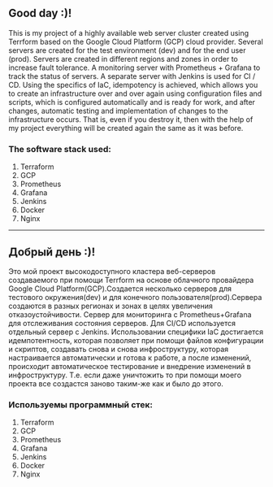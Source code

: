 
## Good day :)!

This is my project of a highly available web server cluster created using Terrform based on the Google Cloud Platform (GCP) cloud provider. Several servers are created for the test environment (dev) and for the end user (prod). Servers are created in different regions and zones in order to increase fault tolerance. A monitoring server with Prometheus + Grafana to track the status of servers. A separate server with Jenkins is used for CI / CD. Using the specifics of IaC, idempotency is achieved, which allows you to create an infrastructure over and over again using configuration files and scripts, which is configured automatically and is ready for work, and after changes, automatic testing and implementation of changes to the infrastructure occurs. That is, even if you destroy it, then with the help of my project everything will be created again the same as it was before.
### The software stack used:
1. Terraform
2. GCP
3. Prometheus
4. Grafana
5. Jenkins
6. Docker
7. Nginx


---

## Добрый день :)!

Это мой проект высокодоступного кластера веб-серверов создаваемого при помощи Terrform на основе облачного провайдера Google Cloud Platform(GCP).Создается несколько серверов для тестового окружения(dev) и для конечного пользователя(prod).Сервера создаются в разных регионах и зонах в целях увеличения отказоустойчивости. Сервер для мониторинга с Prometheus+Grafana для отслеживания состояния серверов. Для CI/CD используется отдельный сервер c Jenkins. Использовании специфики IaC достигается идемпотентность, которая позволяет при помощи файлов конфигурации и скриптов, создавать снова и снова инфроструктуру, которая настраивается автоматически и готова к работе, а после изменений, происходит автоматическое тестирование и внедрение изменений в инфроструктуру. Т.е. если даже уничтожить то при помощи моего проекта все создастся заново таким-же как и было до этого.
### Используемы программный стек:
1. Terraform
2. GCP
3. Prometheus
4. Grafana
5. Jenkins
6. Docker
7. Nginx

